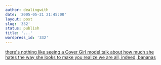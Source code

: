 ```yaml
---
author: dealingwith
date: '2005-05-21 21:45:00'
layout: post
slug: '332'
status: publish
title: '...'
wordpress_id: '332'
---
```


[there's nothing like seeing a Cover Girl model talk about how much she hates
the way she looks to make you realize we are all, indeed, bananas][1]

   [1]: http://www.sarahhepola.com/

